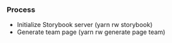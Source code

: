 ### Process

* Initialize Storybook server (yarn rw storybook)
* Generate team page (yarn rw generate page team)
